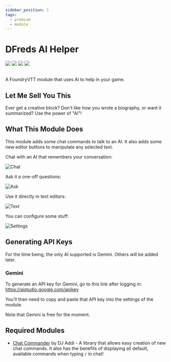 ```yaml
---
sidebar_position: 1
tags:
  - premium
  - module
---
```


# DFreds AI Helper

<img src="https://img.shields.io/badge/Premium-aa0000?style=for-the-badge"/>
<a target="_blank" href="https://www.patreon.com/dfreds"><img src="https://img.shields.io/badge/Early%20Access-9b59b6?style=for-the-badge"/></a>
<img src="https://img.shields.io/badge/Any%20System-00aaaa?style=for-the-badge"/>
<a target="_blank" href="https://www.patreon.com/dfreds/shop/dfreds-ai-helper-v1-0-0-1085429"><img src="https://img.shields.io/badge/Download-2e2e2e?style=for-the-badge"/></a>
<br/>
<br/>

A FoundryVTT module that uses AI to help in your game.

## Let Me Sell You This

Ever get a creative block? Don't like how you wrote a biography, or want it summarized? Use the power of "AI"!

## What This Module Does

This module adds some chat commands to talk to an AI. It also adds some new editor buttons to manipulate any selected text.

Chat with an AI that remembers your conversation:

![Chat](./chat.png)

Ask it a one-off questions:

![Ask](./ask.png)

Use it directly in text editors:

![Text](./text-editors.png)

You can configure some stuff:

![Settings](./settings.png)

## Generating API Keys

For the time being, the only AI supported is Gemini. Others will be added later.

### Gemini

To generate an API key for Gemini, go to this link after logging in:
https://aistudio.google.com/apikey

You'll then need to copy and paste that API key into the settings of the module.

Note that Gemini is free for the moment.

## Required Modules

- [Chat Commander](https://foundryvtt.com/packages/_chatcommands) by DJ Addi - A
library that allows easy creation of new chat commands. It also has the benefits
of displaying all default, available commands when typing `/` in chat!
